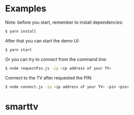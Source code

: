 # Examples

Note: before you start, remember to install dependencies:

```bash
$ yarn install
``` 

After that you can start the demo UI:

```bash
$ yarn start 
```

Or you can try to connect from the command line:

```bash
$ node requestPin.js -ip <ip address of your TV>
```

Connect to the TV after requested the PIN:

```bash
$ node connect.js -ip <ip address of your TV> -pin <pin>
```
# smarttv

